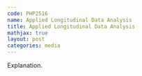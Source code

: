 ```yaml
---
code: PHP2516 
name: Applied Longitudinal Data Analysis 
title: Applied Longitudinal Data Analysis 
mathjax: true
layout: post
categories: media
---
```

Explanation.
